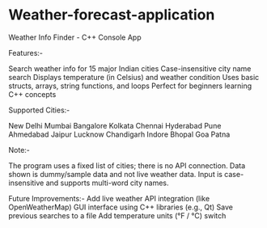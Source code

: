# Weather-forecast-application
Weather Info Finder - C++ Console App

Features:-

 Search weather info for 15 major Indian cities
 Case-insensitive city name search
 Displays temperature (in Celsius) and weather condition
 Uses basic structs, arrays, string functions, and loops
 Perfect for beginners learning C++ concepts

Supported Cities:-

 New Delhi
 Mumbai
 Bangalore
 Kolkata
 Chennai
 Hyderabad
 Pune
 Ahmedabad
 Jaipur
 Lucknow
 Chandigarh
 Indore
 Bhopal
 Goa
 Patna

Note:-

The program uses a fixed list of cities; there is no API connection.
Data shown is dummy/sample data and not live weather data.
Input is case-insensitive and supports multi-word city names.

Future Improvements:-
Add live weather API integration (like OpenWeatherMap)
GUI interface using C++ libraries (e.g., Qt)
Save previous searches to a file
Add temperature units (°F / °C) switch
